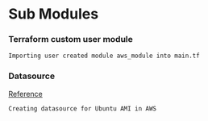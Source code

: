 # Sub Modules
### Terraform custom user module
```
Importing user created module aws_module into main.tf
```
### Datasource
[Reference](https://aws.plainenglish.io/aws-ec2-terraform-module-utilizing-the-aws-ami-data-source-50d762b68ab)
```
Creating datasource for Ubuntu AMI in AWS
```

